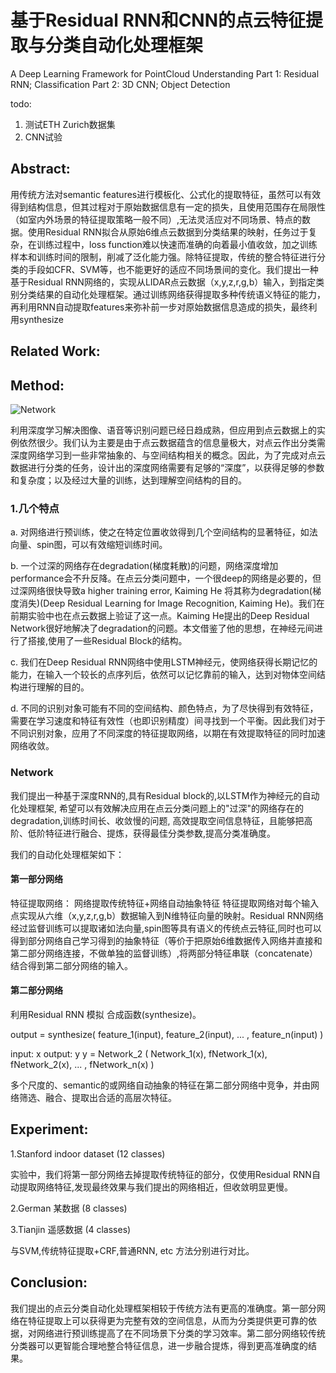 # 基于Residual RNN和CNN的点云特征提取与分类自动化处理框架
A Deep Learning Framework for PointCloud Understanding
Part 1: Residual RNN; Classification
Part 2: 3D CNN; Object Detection

todo:
1. 测试ETH Zurich数据集
2. CNN试验

## Abstract:
用传统方法对semantic features进行模板化、公式化的提取特征，虽然可以有效得到结构信息，但其过程对于原始数据信息有一定的损失，且使用范围存在局限性（如室内外场景的特征提取策略一般不同）,无法灵活应对不同场景、特点的数据。使用Residual RNN拟合从原始6维点云数据到分类结果的映射，任务过于复杂，在训练过程中，loss function难以快速而准确的向着最小值收敛，加之训练样本和训练时间的限制，削减了泛化能力强。除特征提取，传统的整合特征进行分类的手段如CFR、SVM等，也不能更好的适应不同场景间的变化。我们提出一种基于Residual RNN网络的，实现从LIDAR点云数据（x,y,z,r,g,b）输入，到指定类别分类结果的自动化处理框架。通过训练网络获得提取多种传统语义特征的能力，再利用RNN自动提取features来弥补前一步对原始数据信息造成的损失，最终利用synthesize  

## Related Work:


## Method:
![Network](https://github.com/hardyqr/Learning_Notes_of_DL_Models/blob/master/Point_Cloud_Classification/WechatIMG3.jpeg)

利用深度学习解决图像、语音等识别问题已经日趋成熟，但应用到点云数据上的实例依然很少。我们认为主要是由于点云数据蕴含的信息量极大，对点云作出分类需深度网络学习到一些非常抽象的、与空间结构相关的概念。因此，为了完成对点云数据进行分类的任务，设计出的深度网络需要有足够的“深度”，以获得足够的参数和复杂度；以及经过大量的训练，达到理解空间结构的目的。
### 1.几个特点

a. 对网络进行预训练，使之在特定位置收敛得到几个空间结构的显著特征，如法向量、spin图，可以有效缩短训练时间。

b. 一个过深的网络存在degradation(梯度耗散)的问题，网络深度增加performance会不升反降。在点云分类问题中，一个很deep的网络是必要的，但过深网络很快导致a higher training error, Kaiming He 将其称为degradation(梯度消失)(Deep Residual Learning for Image Recognition, Kaiming He)。我们在前期实验中也在点云数据上验证了这一点。Kaiming He提出的Deep Residual Network很好地解决了degradation的问题。本文借鉴了他的思想，在神经元间进行了搭接,使用了一些Residual Block的结构。

c. 我们在Deep Residual RNN网络中使用LSTM神经元，使网络获得长期记忆的能力，在输入一个较长的点序列后，依然可以记忆靠前的输入，达到对物体空间结构进行理解的目的。

d. 不同的识别对象可能有不同的空间结构、颜色特点，为了尽快得到有效特征，需要在学习速度和特征有效性（也即识别精度）间寻找到一个平衡。因此我们对于不同识别对象，应用了不同深度的特征提取网络，以期在有效提取特征的同时加速网络收敛。

### Network
我们提出一种基于深度RNN的,具有Residual block的,以LSTM作为神经元的自动化处理框架, 希望可以有效解决应用在点云分类问题上的"过深"的网络存在的degradation,训练时间长、收敛慢的问题, 高效提取空间信息特征，且能够把高阶、低阶特征进行融合、提炼，获得最佳分类参数,提高分类准确度。

我们的自动化处理框架如下：


#### 第一部分网络
特征提取网络：
网络提取传统特征+网络自动抽象特征
特征提取网络对每个输入点实现从六维（x,y,z,r,g,b）数据输入到N维特征向量的映射。Residual RNN网络经过监督训练可以提取诸如法向量,spin图等具有语义的传统点云特征,同时也可以得到部分网络自己学习得到的抽象特征（等价于把原始6维数据传入网络并直接和第二部分网络连接，不做单独的监督训练）,将两部分特征串联（concatenate）结合得到第二部分网络的输入。


#### 第二部分网络

利用Residual RNN 模拟  合成函数(synthesize)。

output = synthesize( feature_1(input), feature_2(input), ... , feature_n(input) )

input: x
output: y
y = Network_2 ( Network_1(x), fNetwork_1(x), fNetwork_2(x), ... , fNetwork_n(x) )

多个尺度的、semantic的或网络自动抽象的特征在第二部分网络中竞争，并由网络筛选、融合、提取出合适的高层次特征。

## Experiment:

1.Stanford indoor dataset (12 classes)

实验中，我们将第一部分网络去掉提取传统特征的部分，仅使用Residual RNN自动提取网络特征,发现最终效果与我们提出的网络相近，但收敛明显更慢。


2.German 某数据 (8 classes)

3.Tianjin 遥感数据 (4 classes)

与SVM,传统特征提取+CRF,普通RNN, etc 方法分别进行对比。

## Conclusion:

我们提出的点云分类自动化处理框架相较于传统方法有更高的准确度。第一部分网络在特征提取上可以获得更为完整有效的空间信息，从而为分类提供更可靠的依据，对网络进行预训练提高了在不同场景下分类的学习效率。第二部分网络较传统分类器可以更智能合理地整合特征信息，进一步融合提炼，得到更高准确度的结果。

